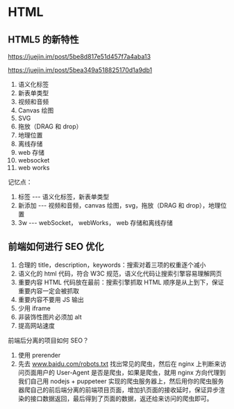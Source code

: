 # HTML

## HTML5 的新特性

https://juejin.im/post/5be8d817e51d457f7a4aba13

https://juejin.im/post/5bea349a518825170d1a9db1

1. 语义化标签
2. 新表单类型
3. 视频和音频
4. Canvas 绘图
5. SVG
6. 拖放（DRAG 和 drop）
7. 地理位置
8. 离线存储
9. web 存储
10. websocket
11. web works

记忆点：

1. 标签 --- 语义化标签，新表单类型
2. 新添加 --- 视频和音频，canvas 绘图，svg，拖放（DRAG 和 drop），地理位置
3. 3w --- webSocket， webWorks， web 存储和离线存储

## 前端如何进行 SEO 优化

1. 合理的 title，description，keywords：搜索对着三项的权重逐个减小
2. 语义化的 html 代码，符合 W3C 规范，语义化代码让搜索引擎容易理解网页
3. 重要内容 HTML 代码放在最前：搜索引擎抓取 HTML 顺序是从上到下，保证重要内容一定会被抓取
4. 重要内容不要用 JS 输出
5. 少用 iframe
6. 非装饰性图片必须加 alt
7. 提高网站速度

前端后分离的项目如何 SEO？

1. 使用 prerender
2. 先去 www.baidu.com/robots.txt 找出常见的爬虫，然后在 nginx 上判断来访问页面用户的 User-Agent 是否是爬虫，如果是爬虫，就用 nginx 方向代理到我们自己用 nodejs + puppeteer 实现的爬虫服务器上，然后用你的爬虫服务器爬自己的前后端分离的前端项目页面，增加扒页面的接收延时，保证异步渲染的接口数据返回，最后得到了页面的数据，返还给来访问的爬虫即可。

